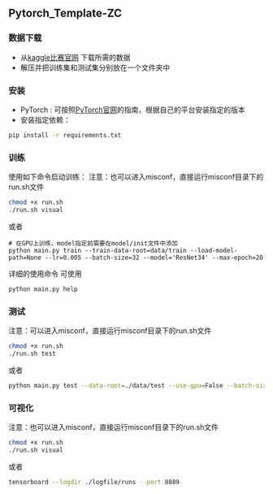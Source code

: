 ## Pytorch_Template-ZC

### 数据下载

- 从[kaggle比赛官网](https://www.kaggle.com/c/dogs-vs-cats/data) 下载所需的数据
- 解压并把训练集和测试集分别放在一个文件夹中

### 安装

- PyTorch : 可按照[PyTorch官网](http://pytorch.org)的指南，根据自己的平台安装指定的版本
- 安装指定依赖：

```bash
pip install -r requirements.txt
```

### 训练

使用如下命令启动训练：
注意：也可以进入misconf，直接运行misconf目录下的run.sh文件
```bash
chmod +x run.sh
./run.sh visual
```
或者
```
# 在GPU上训练，model指定前需要在model/init文件中添加
python main.py train --train-data-root=data/train --load-model-path=None --lr=0.005 --batch-size=32 --model='ResNet34' --max-epoch=20
```
详细的使用命令 可使用
```bash
python main.py help
```

### 测试
注意：可以进入misconf，直接运行misconf目录下的run.sh文件
```bash
chmod +x run.sh
./run.sh test
```
或者
```bash
python main.py test --data-root=./data/test --use-gpu=False --batch-size=32
```

### 可视化
注意：也可以进入misconf，直接运行misconf目录下的run.sh文件
```bash
chmod +x run.sh
./run.sh visual
```
或者
```bash
tensorboard --logdir ./logfile/runs --port 8889
```

